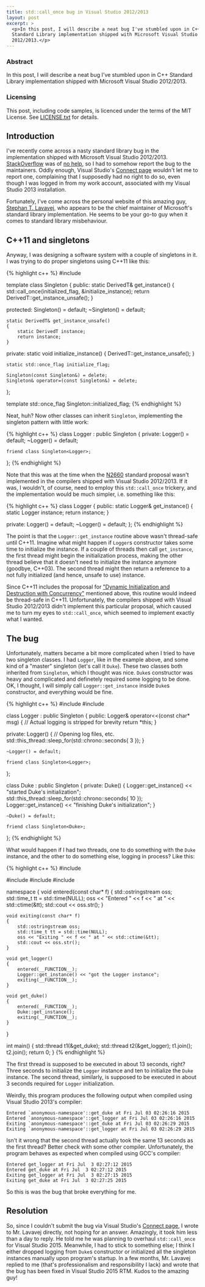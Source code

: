 ```yaml
---
title: std::call_once bug in Visual Studio 2012/2013
layout: post
excerpt: >
  <p>In this post, I will describe a neat bug I've stumbled upon in C++
  Standard Library implementation shipped with Microsoft Visual Studio
  2012/2013.</p>
---
```


### Abstract

In this post, I will describe a neat bug I've stumbled upon in C++ Standard
Library implementation shipped with Microsoft Visual Studio 2012/2013.

### Licensing

This post, including code samples, is licenced under the terms of the MIT License.
See
[LICENSE.txt](https://github.com/egor-tensin/cpp_tips/blob/gh-pages/LICENSE.txt)
for details.

## Introduction

I've recently come across a nasty standard library bug in the implementation
shipped with Microsoft Visual Studio 2012/2013.
[StackOverflow](https://stackoverflow.com)
was of
[no help](https://stackoverflow.com/questions/26477070/concurrent-stdcall-once-calls),
so I had to somehow report the bug to the maintainers.
Oddly enough, Visual Studio's
[Connect page](https://connect.microsoft.com/VisualStudio)
wouldn't let me to report one, complaining that I supposedly had no right to do
so, even though I was logged in from my work account, associated with my Visual
Studio 2013 installation.

Fortunately, I've come across the personal website of this amazing guy,
[Stephan T. Lavavej](http://nuwen.net/stl.html),
who appears to be the chief maintainer of Microsoft's standard library
implementation.
He seems to be your go-to guy when it comes to standard library misbehaviour.

## C++11 and singletons

Anyway, I was designing a software system with a couple of singletons in it.
I was trying to do proper singletons using C++11 like this:

{% highlight c++ %}
#include <mutex>

template <typename DerivedT>
class Singleton
{
public:
    static DerivedT& get_instance()
    {
        std::call_once(initialized_flag, &initialize_instance);
        return DerivedT::get_instance_unsafe();
    }

protected:
    Singleton() = default;
    ~Singleton() = default;

    static DerivedT& get_instance_unsafe()
    {
        static DerivedT instance;
        return instance;
    }

private:
    static void initialize_instance()
    {
        DerivedT::get_instance_unsafe();
    }

    static std::once_flag initialize_flag;

    Singleton(const Singleton&) = delete;
    Singleton& operator=(const Singleton&) = delete;
};

template <typename DerivedT>
std::once_flag Singleton<DerivedT>::initialized_flag;
{% endhighlight %}

Neat, huh?
Now other classes can inherit `Singleton`, implementing the singleton pattern
with little work:

{% highlight c++ %}
class Logger : public Singleton<Logger>
{
private:
    Logger() = default;
    ~Logger() = default;

    friend class Singleton<Logger>;
};
{% endhighlight %}

Note that this was at the time when the
[N2660](http://www.open-std.org/jtc1/sc22/wg21/docs/papers/2008/n2660.htm)
standard proposal wasn't implemented in the compilers shipped with Visual Studio
2012/2013.
If it was, I wouldn't, of course, need to employ this `std::call_once` trickery,
and the implementation would be much simpler, i.e. something like this:

{% highlight c++ %}
class Logger
{
public:
    static Logger& get_instance()
    {
        static Logger instance;
        return instance;
    }

private:
    Logger() = default;
    ~Logger() = default;
};
{% endhighlight %}

<div class="alert alert-info">
<p>
The point is that the <code>Logger::get_instance</code> routine above wasn't
thread-safe until C++11.
Imagine what might happen if <code>Logger</code>s constructor takes some time to
initialize the instance.
If a couple of threads then call <code>get_instance</code>, the first thread
might begin the initialization process, making the other thread believe that it
doesn't need to initialize the instance anymore (goodbye, C++03).
The second thread might then return a reference to a not fully initialized (and
hence, unsafe to use) instance.</p>

<p>
Since C++11 includes the proposal for
<a href="http://www.open-std.org/jtc1/sc22/wg21/docs/papers/2008/n2660.htm">"Dynamic Initialization and Destruction with Concurrency"</a>
mentioned above, this routine would indeed be thread-safe in C++11.
Unfortunately, the compilers shipped with Visual Studio 2012/2013 didn't
implement this particular proposal, which caused me to turn my eyes to
<code>std::call_once</code>, which seemed to implement exactly what I
wanted.
</p>
</div>

## The bug

Unfortunately, matters became a bit more complicated when I tried to have two
singleton classes.
I had `Logger`, like in the example above, and some kind of a "master" singleton
(let's call it `Duke`).
These two classes both inherited from `Singleton`, which I thought was nice.
`Duke`s constructor was heavy and complicated and definetely required some
logging to be done.
OK, I thought, I will simply call `Logger::get_instance` inside `Duke`s
constructor, and everything would be fine.

{% highlight c++ %}
#include <chrono>
#include <thread>

class Logger : public Singleton<Logger>
{
public:
    Logger& operator<<(const char* msg)
    {
        // Actual logging is stripped for brevity
        return *this;
    }

private:
    Logger()
    {
        // Opening log files, etc.
        std::this_thread::sleep_for(std::chrono::seconds{ 3 });
    }

    ~Logger() = default;

    friend class Singleton<Logger>;
};

class Duke : public Singleton<Duke>
{
private:
    Duke()
    {
        Logger::get_instance() << "started Duke's initialization";
        std::this_thread::sleep_for(std::chrono::seconds{ 10 });
        Logger::get_instance() << "finishing Duke's initialization";
    }

    ~Duke() = default;

    friend class Singleton<Duke>;
};
{% endhighlight %}

What would happen if I had two threads, one to do something with the `Duke`
instance, and the other to do something else, logging in process?
Like this:

{% highlight c++ %}
#include <ctime>

#include <iostream>
#include <sstream>
#include <thread>

namespace
{
    void entered(const char* f)
    {
        std::ostringstream oss;
        std::time_t tt = std::time(NULL);
        oss << "Entered " << f << " at " << std::ctime(&tt);
        std::cout << oss.str();
    }

    void exiting(const char* f)
    {
        std::ostringstream oss;
        std::time_t tt = std::time(NULL);
        oss << "Exiting " << f << " at " << std::ctime(&tt);
        std::cout << oss.str();
    }

    void get_logger()
    {
        entered(__FUNCTION__);
        Logger::get_instance() << "got the Logger instance";
        exiting(__FUNCTION__);
    }

    void get_duke()
    {
        entered(__FUNCTION__);
        Duke::get_instance();
        exiting(__FUNCTION__);
    }
}

int main()
{
    std::thread t1(&get_duke);
    std::thread t2(&get_logger);
    t1.join();
    t2.join();
    return 0;
}
{% endhighlight %}

The first thread is supposed to be executed in about 13 seconds, right?
Three seconds to initialize the `Logger` instance and ten to initialize the
`Duke` instance.
The second thread, similarly, is supposed to be executed in about 3 seconds
required for `Logger` initialization.

Weirdly, this program produces the following output when compiled using Visual
Studio 2013's compiler:

    Entered `anonymous-namespace'::get_duke at Fri Jul 03 02:26:16 2015
    Entered `anonymous-namespace'::get_logger at Fri Jul 03 02:26:16 2015
    Exiting `anonymous-namespace'::get_duke at Fri Jul 03 02:26:29 2015
    Exiting `anonymous-namespace'::get_logger at Fri Jul 03 02:26:29 2015

Isn't it wrong that the second thread actually took the same 13 seconds as the
first thread?
Better check with some other compiler.
Unfortunately, the program behaves as expected when compiled using GCC's
compiler:

    Entered get_logger at Fri Jul  3 02:27:12 2015
    Entered get_duke at Fri Jul  3 02:27:12 2015
    Exiting get_logger at Fri Jul  3 02:27:15 2015
    Exiting get_duke at Fri Jul  3 02:27:25 2015

So this is was the bug that broke everything for me.

## Resolution

So, since I couldn't submit the bug via Visual Studio's
[Connect page](https://connect.microsoft.com/VisualStudio),
I wrote to Mr. Lavavej directly, not hoping for an answer.
Amazingly, it took him less than a day to reply.
He told me he was planning to overhaul `std::call_once` for Visual Studio 2015.
Meanwhile, I had to stick to something else; I think I either dropped logging
from `Duke`s constructor or initialized all the singleton instances manually
upon program's startup.
In a few months, Mr. Lavavej replied to me (that's professionalism and
responsibility I lack) and wrote that the bug has been fixed in Visual Studio
2015 RTM.
Kudos to the amazing guy!

